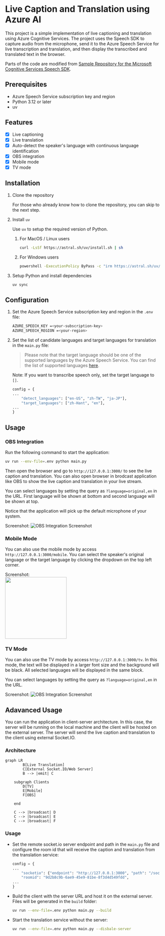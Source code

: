 # Live Caption and Translation using Azure AI

This project is a simple implementation of live captioning and translation using Azure Cognitive Services. The project uses the Speech SDK to capture audio from the microphone, send it to the Azure Speech Service for live transcription and translation, and then display the transcribed and translated text in the browser.

Parts of the code are modified from [Sample Repository for the Microsoft Cognitive Services Speech SDK](https://github.com/Azure-Samples/cognitive-services-speech-sdk).

## Prerequisites

- Azure Speech Service subscription key and region
- Python 3.12 or later
- uv

## Features

- [x] Live captioning
- [x] Live translation
- [x] Auto-detect the speaker's language with continuous language identification
- [x] OBS integration
- [x] Mobile mode
- [x] TV mode

## Installation

1. Clone the repository

    For those who already know how to clone the repository, you can skip to the next step.

2. Install `uv`

    Use `uv` to setup the required version of Python.

    1. For MacOS / Linux users

        ```bash
        curl -LsSf https://astral.sh/uv/install.sh | sh
        ```

    2. For Windows users

        ```bash
        powershell -ExecutionPolicy ByPass -c "irm https://astral.sh/uv/install.ps1 | iex"
        ```

3. Setup Python and install dependencies

    ```bash
    uv sync
    ```

## Configuration

1. Set the Azure Speech Service subscription key and region in the `.env` file:

    ```bash
    AZURE_SPEECH_KEY =<your-subscription-key>
    AZURE_SPEECH_REGION =<your-region>
    ```

2. Set the list of candidate languages and target languages for translation in the `main.py` file:
    > Please note that the target language should be one of the supported languages by the Azure Speech Service. You can find the list of supported languages [here](https://docs.microsoft.com/en-us/azure/cognitive-services/speech-service/language-support).

    Note: If you want to transcribe speech only, set the target language to `[]`.

    ```python
    config = {
    ...
        "detect_languages": ["en-US", "zh-TW", "ja-JP"],
        "target_languages": ["zh-Hant", "en"],
    ...
    }
    ```

## Usage

### OBS Integration

Run the following command to start the application:

```bash
uv run --env-file=.env python main.py 
```

Then open the browser and go to `http://127.0.0.1:3000/` to see the live caption and translation. You can also open browser in brodcast application like OBS to show the live caption and translation in your live stream.

You can select languages by setting the query as `?language=original,en` in the URL. First language will be shown at bottom and second language will be shown at top.

Notice that the application will pick up the default microphone of your system.

Screenshot:
![OBS Integration Screenshot](./static/obs.png)

### Mobile Mode

You can also use the mobile mode by access `http://127.0.0.1:3000/mobile`. You can select the speaker's original language or the target language by clicking the dropdown on the top left corner.

<summary>Screenshot:</summary>
<img src="./static/mobile.jpg" width="200px"/>

### TV Mode

You can also use the TV mode by access `http://127.0.0.1:3000/tv`. In this mode, the text will be displayed in a larger font size and the background will be black. All selected languages will be displayed in the same block.

You can select languages by setting the query as `?language=original,en` in the URL.

Screenshot:
![OBS Integration Screenshot](./static/tv.png)

## Adavanced Usage

You can run the application in client-server architecture. In this case, the server will be running on the local machine and the client will be hosted on the external server. The server will send the live caption and translation to the client using external Socket.IO.

### Architecture

```mermaid
graph LR
        B[Live Translation]
        C[External Socket.IO/Web Server]
        B --> |emit| C

    subgraph Clients
        D[TV]
        E[Mobile]
        F[OBS]

    end

    C --> |broadcast| D
    C --> |broadcast| E
    C --> |broadcast| F
```

### Usage

- Set the remote socket.io server endpoint and path in the `main.py` file and configure the  room id that will receive the caption and translation from the translation service:

    ```python
    config = {
    ...
        "socketio": {"endpoint": "http://127.0.0.1:3000", "path": "/socket.io"},
        "roomid": "9d2b8c9b-6ae9-45e9-81be-8f3d4d549fdd",
    ...
    }
    ```

- Build the client with the server URL and host it on the external server. Files will be generated in the `build` folder:

    ```bash
    uv run --env-file=.env python main.py --build
    ```

- Start the translation service without the server:

    ```bash
    uv run --env-file=.env python main.py --disbale-server
    ```
